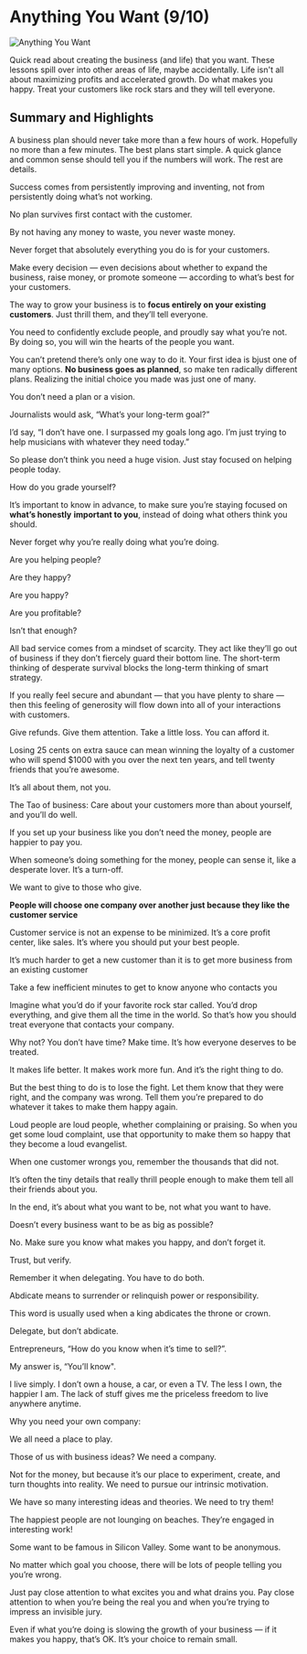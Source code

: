 # Anything You Want (9/10)

![Anything You Want](https://f.media-amazon.com/images/I/61P+7owVcML._SY425_.jpg?classes=inline&height=175px)

Quick read about creating the business (and life) that you want. These lessons spill over into other areas of life, maybe accidentally. Life isn't all about maximizing profits and accelerated growth. Do what makes you happy. Treat your customers like rock stars and they will tell everyone. 

## Summary and Highlights

A business plan should never take more than a few hours of work. Hopefully no more than a few minutes. The best plans start simple. A
quick glance and common sense should tell you if the numbers will work. The rest are details.

Success comes from persistently improving and inventing, not from persistently doing what’s not working.

No plan survives first contact with the customer.

By not having any money to waste, you never waste money.

Never forget that absolutely everything you do is for your customers.

Make every decision — even decisions about whether to expand the business, raise money, or promote someone — according to what’s best
for your customers.

The way to grow your business is to **focus entirely on your existing customers**. Just thrill them, and they’ll tell everyone.

You need to confidently exclude people, and proudly say what you’re not. By doing so, you will win the hearts of the people you want.

You can’t pretend there’s only one way to do it. Your first idea is bjust one of many options. **No business goes as planned**, so make ten radically different plans. Realizing the initial choice you made was
just one of many.

You don’t need a plan or a vision.

Journalists would ask, “What’s your long-term goal?”

I’d say, “I don’t have one. I surpassed my goals long ago. I’m just trying to help musicians with whatever they need today.”

So please don’t think you need a huge vision. Just stay focused on helping people today.

How do you grade yourself?

It’s important to know in advance, to make sure you’re staying focused on **what’s honestly** **important to you**, instead of doing what others think you should.

Never forget why you’re really doing what you’re doing.

Are you helping people?

Are they happy?

Are you happy?

Are you profitable?

Isn’t that enough?

All bad service comes from a mindset of scarcity. They act like they’ll go out of business if they don’t fiercely guard their bottom line. The short-term thinking of desperate survival blocks the long-term thinking of smart strategy.

If you really feel secure and abundant — that you have plenty to share — then this feeling of generosity will flow down into all of your interactions with customers.

Give refunds. Give them attention. Take a little loss. You can afford it.

Losing 25 cents on extra sauce can mean winning the loyalty of a customer who will spend $1000 with you over the next ten years, and tell twenty friends that you’re awesome.

It’s all about them, not you.

The Tao of business: Care about your customers more than about yourself, and you’ll do well.

If you set up your business like you don’t need the money, people are happier to pay you.

When someone’s doing something for the money, people can sense it, like a desperate lover. It’s a turn-off.

We want to give to those who give.

**People will choose one company over another just because they like the customer service**

Customer service is not an expense to be minimized. It’s a core profit center, like sales. It’s where you should put your best people.

It’s much harder to get a new customer than it is to get more business from an existing customer

Take a few inefficient minutes to get to know anyone who contacts you

Imagine what you’d do if your favorite rock star called. You’d drop everything, and give them all the time in the world. So that’s how you should treat everyone that contacts your company.

Why not? You don’t have time? Make time. It’s how everyone deserves to be treated.

It makes life better. It makes work more fun. And it’s the right thing to do.

But the best thing to do is to lose the fight. Let them know that they were right, and the company was wrong. Tell them you’re prepared to do whatever it takes to make them happy again.

Loud people are loud people, whether complaining or praising. So when you get some loud complaint, use that opportunity to make them so happy that they become a loud evangelist.

When one customer wrongs you, remember the thousands that did not.

It’s often the tiny details that really thrill people enough to make them tell all their friends about you.

In the end, it’s about what you want to be, not what you want to have.

Doesn’t every business want to be as big as possible?

No. Make sure you know what makes you happy, and don’t forget it.

Trust, but verify.

Remember it when delegating. You have to do both.

Abdicate means to surrender or relinquish power or responsibility.

This word is usually used when a king abdicates the throne or crown.

Delegate, but don’t abdicate.

Entrepreneurs, “How do you know when it’s time to sell?”.

My answer is, “You’ll know".

I live simply. I don’t own a house, a car, or even a TV. The less I own, the happier I am. The lack of stuff gives me the priceless freedom to live anywhere anytime.

Why you need your own company:

We all need a place to play.

Those of us with business ideas? We need a company.

Not for the money, but because it’s our place to experiment, create, and turn thoughts into reality. We need to pursue our intrinsic motivation.

We have so many interesting ideas and theories. We need to try them!

The happiest people are not lounging on beaches. They’re engaged in interesting work!

Some want to be famous in Silicon Valley. Some want to be anonymous.

No matter which goal you choose, there will be lots of people telling you you’re wrong.

Just pay close attention to what excites you and what drains you. Pay close attention to when you’re being the real you
and when you’re trying to impress an invisible jury.

Even if what you’re doing is slowing the growth of your business — if it makes you happy, that’s OK. It’s your choice to remain small.


